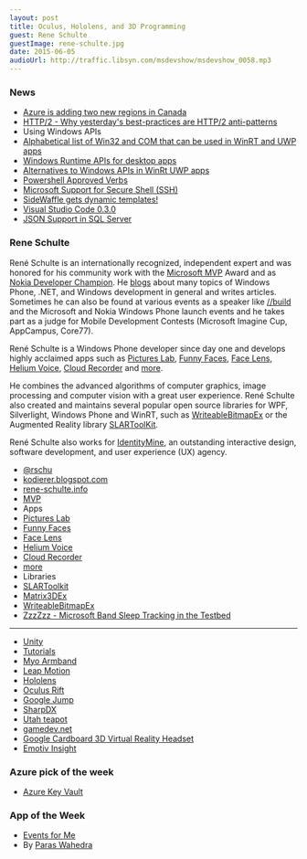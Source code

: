 ```yaml
---
layout: post
title: Oculus, Hololens, and 3D Programming
guest: Rene Schulte
guestImage: rene-schulte.jpg
date: 2015-06-05
audioUrl: http://traffic.libsyn.com/msdevshow/msdevshow_0058.mp3
---
```


### News

 - [Azure is adding two new regions in Canada](http://msdv.sh/1K9bokE)
 - [HTTP/2 - Why yesterday's best-practices are HTTP/2 anti-patterns](https://docs.google.com/presentation/d/1r7QXGYOLCh4fcUq0jDdDwKJWNqWK1o4xMtYpKZCJYjM/present?slide=id.p19)
 - Using Windows APIs
  - [Alphabetical list of Win32 and COM that can be used in WinRT and UWP apps](https://msdn.microsoft.com/en-us/library/windows/apps/dn424765.aspx)
  - [Windows Runtime APIs for desktop apps](https://msdn.microsoft.com/en-us/library/windows/desktop/dn554295%28v=vs.85%29.aspx)
  - [Alternatives to Windows APIs in WinRt UWP apps](https://msdn.microsoft.com/en-us/library/windows/apps/hh464945.aspx)
 - [Powershell Approved Verbs](https://msdn.microsoft.com/en-us/library/ms714428%28v=vs.85%29.aspx)
 - [Microsoft Support for Secure Shell (SSH)](http://blogs.msdn.com/b/powershell/archive/2015/06/03/looking-forward-microsoft-support-for-secure-shell-ssh.aspx)
 - [SideWaffle gets dynamic templates!](http://msdv.sh/1Q982mR)
 - [Visual Studio Code 0.3.0](https://code.visualstudio.com/Updates)
 - [JSON Support in SQL Server](http://www.infoq.com/news/2015/05/SQL-Server-JSON)

### Rene Schulte 

René Schulte is an internationally recognized, independent expert and
was honored for his community work with the [Microsoft MVP](http://mvp.microsoft.com/en-US/findanmvp/Pages/profile.aspx?MVPID=a045a803-b9e7-4bda-8209-648068e8b2ee)
Award and as [Nokia Developer Champion](https://www.developer.nokia.com/Profile/?u=teichgraf). He
[blogs](http://blog.rene-schulte.info/) about many topics of Windows Phone, .NET, and Windows development in general and writes articles. Sometimes he can also be found at various events as a speaker like
[//build](http://www.buildwindows.com/) and the Microsoft and Nokia Windows Phone launch events and he takes part as a judge for Mobile Development Contests (Microsoft Imagine Cup, AppCampus, Core77).

René Schulte is a Windows Phone developer since day one and develops highly acclaimed apps such as [Pictures Lab](http://bit.ly/PicLabWp), [Funny Faces](http://bit.ly/FunnyFacesWp7), [Face Lens](http://www.windowsphone.com/s?appid=69a2cb09-53e1-477e-a8d7-d3093cff287b), [Helium Voice](http://windowsphone.com/s?appid=da4c75d6-df50-e011-854c-00237de2db9e), [Cloud Recorder](http://bit.ly/CloudRecorderWp7) and [more](http://www.windowsphone.com/en-US/publishers/Schulte%20Software%20Development).

He combines the advanced algorithms of computer graphics, image processing and computer vision with a great user experience. René Schulte also created and maintains several popular open source libraries for WPF, Silverlight, Windows Phone and WinRT, such as [WriteableBitmapEx](http://writeablebitmapex.codeplex.com/) or the Augmented Reality library [SLARToolKit](http://slartoolkit.codeplex.com/).

René Schulte also works for [IdentityMine](http://www.identitymine.com/), an outstanding interactive
design, software development, and user experience (UX) agency.

 - [@rschu](https://twitter.com/rschu)
 - [kodierer.blogspot.com](http://kodierer.blogspot.com/)
 - [rene-schulte.info](http://rene-schulte.info/)
 - [MVP](http://mvp.microsoft.com/en-us/mvp/Rene%20Schulte-4028386)
 - Apps
  - [Pictures Lab](http://bit.ly/PicLabWp)
  - [Funny Faces](http://bit.ly/FunnyFacesWp7)
  - [Face Lens](http://www.windowsphone.com/s?appid=69a2cb09-53e1-477e-a8d7-d3093cff287b)
  - [Helium Voice](http://windowsphone.com/s?appid=da4c75d6-df50-e011-854c-00237de2db9e)
  - [Cloud Recorder](http://bit.ly/CloudRecorderWp7)
  - [more](http://www.windowsphone.com/en-US/publishers/Schulte%20Software%20Development)
 - Libraries
  - [SLARToolkit](http://slartoolkit.codeplex.com/)
  - [Matrix3DEx](http://matrix3dex.codeplex.com/)
  - [WriteableBitmapEx](http://writeablebitmapex.codeplex.com/)
 - [ZzzZzz - Microsoft Band Sleep Tracking in the Testbed](http://kodierer.blogspot.com/2015/05/zzzzzz-microsoft-band-sleep-tracking-in.html)

-------------

 - [Unity](http://unity3d.com/)
  - [Tutorials](http://unity3d.com/learn/tutorials/modules)
 - [Myo Armband](https://www.thalmic.com/myo/)
 - [Leap Motion](https://www.leapmotion.com/)
 - [Hololens](http://www.microsoft.com/microsoft-hololens/en-us)
 - [Oculus Rift](https://www.oculus.com/rift/)
 - [Google Jump](https://www.google.com/get/cardboard/jump/)
 - [SharpDX](http://sharpdx.org/)
 - [Utah teapot](http://en.wikipedia.org/wiki/Utah_teapot)
 - [gamedev.net](http://www.gamedev.net/page/index.html)
 - [Google Cardboard 3D Virtual Reality Headset](http://www.amazon.com/Cardboard-Smartphones-immersive-experience-Adjustable/dp/B00S6EIIPQ/)
 - [Emotiv Insight](http://emotiv.com/insight.php)
 
### Azure pick of the week

 - [Azure Key Vault](https://azure.microsoft.com/en-us/documentation/articles/key-vault-whatis/)

### App of the Week

 - [Events for Me](http://www.windowsphone.com/s?appid=3369a957-206a-4fd3-bdd4-3910e79553d7)
  - By [Paras Wahedra](https://twitter.com/ParasWadehra)